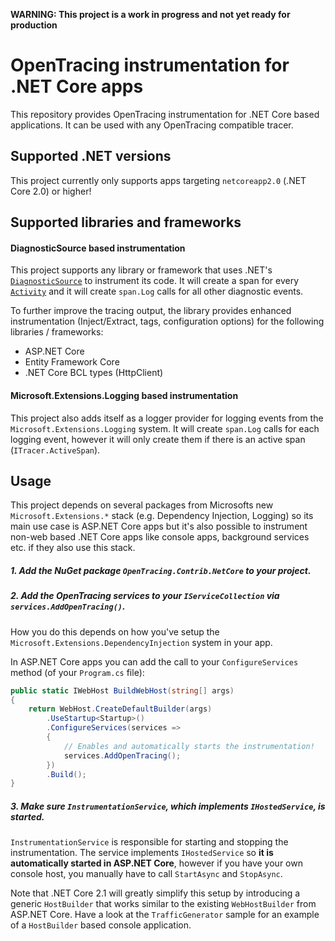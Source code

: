 **WARNING: This project is a work in progress and not yet ready for production**

# OpenTracing instrumentation for .NET Core apps

This repository provides OpenTracing instrumentation for .NET Core based applications.
It can be used with any OpenTracing compatible tracer.

## Supported .NET versions

This project currently only supports apps targeting `netcoreapp2.0` (.NET Core 2.0) or higher!

## Supported libraries and frameworks

#### DiagnosticSource based instrumentation

This project supports any library or framework that uses .NET's [`DiagnosticSource`](https://github.com/dotnet/corefx/blob/master/src/System.Diagnostics.DiagnosticSource/src/DiagnosticSourceUsersGuide.md)
to instrument its code. It will create a span for every [`Activity`](https://github.com/dotnet/corefx/blob/master/src/System.Diagnostics.DiagnosticSource/src/ActivityUserGuide.md)
and it will create `span.Log` calls for all other diagnostic events.

To further improve the tracing output, the library provides enhanced instrumentation
(Inject/Extract, tags, configuration options) for the following libraries / frameworks:

* ASP.NET Core
* Entity Framework Core
* .NET Core BCL types (HttpClient)

#### Microsoft.Extensions.Logging based instrumentation

This project also adds itself as a logger provider for logging events from the `Microsoft.Extensions.Logging` system.
It will create `span.Log` calls for each logging event, however it will only create them if there is an active span (`ITracer.ActiveSpan`).

## Usage

This project depends on several packages from Microsofts new `Microsoft.Extensions.*` stack (e.g. Dependency Injection, Logging)
so its main use case is ASP.NET Core apps but it's also possible to instrument non-web based .NET Core apps like console apps, background services etc.
if they also use this stack.

##### 1. Add the NuGet package `OpenTracing.Contrib.NetCore` to your project.

##### 2. Add the OpenTracing services to your `IServiceCollection` via `services.AddOpenTracing()`.

How you do this depends on how you've setup the `Microsoft.Extensions.DependencyInjection` system in your app.

In ASP.NET Core apps you can add the call to your `ConfigureServices` method (of your `Program.cs` file):

```csharp
public static IWebHost BuildWebHost(string[] args)
{
    return WebHost.CreateDefaultBuilder(args)
        .UseStartup<Startup>()
        .ConfigureServices(services =>
        {
            // Enables and automatically starts the instrumentation!
            services.AddOpenTracing();
        })
        .Build();
}
```

##### 3. Make sure `InstrumentationService`, which implements `IHostedService`, is started.

`InstrumentationService` is responsible for starting and stopping the instrumentation.
The service implements `IHostedService` so **it is automatically started in ASP.NET Core**,
however if you have your own console host, you manually have to call `StartAsync` and `StopAsync`.

Note that .NET Core 2.1 will greatly simplify this setup by introducing a generic `HostBuilder` that works similar to the existing `WebHostBuilder` from ASP.NET Core. Have a look at the `TrafficGenerator` sample for an example of a `HostBuilder` based console application.

